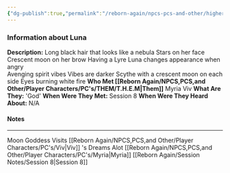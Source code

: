 ```yaml
---
{"dg-publish":true,"permalink":"/reborn-again/npcs-pcs-and-other/higher-powers/luna/"}
---
```


### Information about Luna
**Description:** Long black hair that looks like a nebula
Stars on her face 
Crescent moon on her brow 
Having a Lyre 
Luna changes appearance when angry  
Avenging spirit vibes 
Vibes are darker 
Scythe with a crescent moon on each side 
Eyes burning white fire 
**Who Met [[Reborn Again/NPCS,PCS,and Other/Player Characters/PC's/THEM/T.H.E.M\|Them]]** Myria Viv
**What Are They:** 'God'
**When Were They Met:** Session 8
**When Were They Heard About:** N/A

#### Notes
---
Moon Goddess Visits [[Reborn Again/NPCS,PCS,and Other/Player Characters/PC's/Viv\|Viv]] 's Dreams Alot 
[[Reborn Again/NPCS,PCS,and Other/Player Characters/PC's/Myria\|Myria]]
[[Reborn Again/Session Notes/Session 8\|Session 8]]
